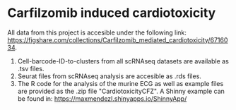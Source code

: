 # Carfilzomib induced cardiotoxicity


All data from this project is accesible under the following link: https://figshare.com/collections/Carfilzomib_mediated_cardiotoxicity/6716034. 
1) Cell-barcode-ID-to-clusters from all scRNAseq datasets are available as .tsv files.
2) Seurat files from scRNAseq analysis are accesible as .rds files. 
3) The R code for the analysis of the murine ECG as well as example files are provided as the .zip file "CardiotoxicityCFZ". A Shinny example can be found in: https://maxmendezl.shinyapps.io/ShinnyApp/
